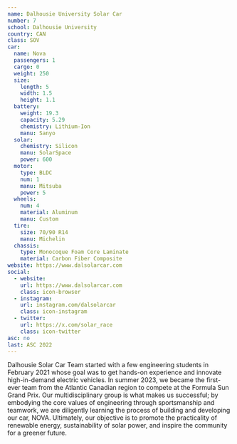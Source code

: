 ```yaml
---
name: Dalhousie University Solar Car
number: 7
school: Dalhousie University 
country: CAN
class: SOV
car: 
  name: Nova
  passengers: 1
  cargo: 0
  weight: 250
  size:
    length: 5
    width: 1.5
    height: 1.1
  battery: 
    weight: 19.3
    capacity: 5.29
    chemistry: Lithium-Ion
    manu: Sanyo
  solar: 
    chemistry: Silicon
    manu: SolarSpace
    power: 600
  motor: 
    type: BLDC
    num: 1
    manu: Mitsuba
    power: 5
  wheels: 
    num: 4
    material: Aluminum
    manu: Custom
  tire:
    size: 70/90 R14
    manu: Michelin
  chassis: 
    type: Monocoque Foam Core Laminate
    material: Carbon Fiber Composite
website: https://www.dalsolarcar.com
social: 
  - website: 
    url: https://www.dalsolarcar.com
    class: icon-browser
  - instagram: 
    url: instagram.com/dalsolarcar
    class: icon-instagram
  - twitter:
    url: https://x.com/solar_race
    class: icon-twitter
asc: no
last: ASC 2022
---
```

Dalhousie Solar Car Team started with a few engineering students in February 2021 whose goal was to get hands-on experience and innovate high-in-demand electric vehicles. In summer 2023, we became the first-ever team from the Atlantic Canadian region to compete at the Formula Sun Grand Prix. Our multidisciplinary group is what makes us successful; by embodying the core values of engineering through sportsmanship and teamwork, we are diligently learning the process of building and developing our car, NOVA. Ultimately, our objective is to promote the practicality of renewable energy, sustainability of solar power, and inspire the community for a greener future.
